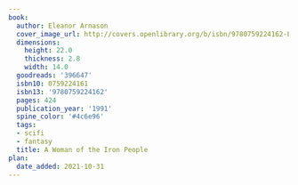 ```yaml
---
book:
  author: Eleanor Arnason
  cover_image_url: http://covers.openlibrary.org/b/isbn/9780759224162-L.jpg
  dimensions:
    height: 22.0
    thickness: 2.8
    width: 14.0
  goodreads: '396647'
  isbn10: 0759224161
  isbn13: '9780759224162'
  pages: 424
  publication_year: '1991'
  spine_color: '#4c6e96'
  tags:
  - scifi
  - fantasy
  title: A Woman of the Iron People
plan:
  date_added: 2021-10-31
---
```


